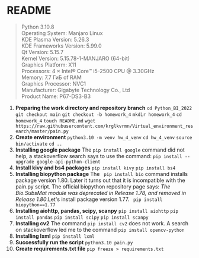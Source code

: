 
# README
>Python 3.10.8  
>Operating System: Manjaro Linux  
>KDE Plasma Version: 5.26.3  
>KDE Frameworks Version: 5.99.0  
>Qt Version: 5.15.7  
>Kernel Version: 5.15.78-1-MANJARO (64-bit)  
>Graphics Platform: X11  
>Processors: 4 × Intel® Core™ i5-2500 CPU @ 3.30GHz  
>Memory: 7.7 ГиБ of RAM  
>Graphics Processor: NVC1  
>Manufacturer: Gigabyte Technology Co., Ltd  
>Product Name: P67-DS3-B3  
1. **Preparing the work directory and repository branch**
  ```cd Python_BI_2022```
  ```git checkout main```
  ```git checkout -b homework_4```
  ```mkdir homework_4```
  ```cd homework_4```
  ```touch README.md```
  ```wget https://raw.githubusercontent.com/krglkvrmn/Virtual_environment_research/master/pain.py```
2. **Create environment**
```python3.10 -m venv hw_4_venv```
```cd hw_4_venv```
```source bin/activate```
```cd ..```
3. **Installing google package**
The ```pip install google``` command did not help, a stackoverflow search says to use the command:
```pip install --upgrade google-api-python-client```
4. **Install kivy and bs4 packages**
```pip install kivy``` 
```pip install bs4``` 
5. **Installing biopython package**
The ``` pip install bio``` command installs package version 1.80. Later it turns out that it is incompatible with the pain.py script. The official biopython repository page says: *The Bio.SubsMat module was deprecated in Release 1.78, and removed in Release 1.80*.Let's install package version 1.77.
``` pip install biopython==1.77``` 
6. **Installing aiohttp, pandas, scipy, scanpy**
```pip install aiohttp```
```pip install pandas```
```pip install scipy```
```pip install scanpy```
7. **Installing cv2**
The command ```pip install cv2``` does not work. A search on stackoverflow led me to the command
```pip install opencv-python```
8. **Installing lxml**
```pip install lxml```
9. **Successfully run the script**
```python3.10 pain.py```
10. **Create requirements.txt file**
```pip freeze > requirements.txt```
